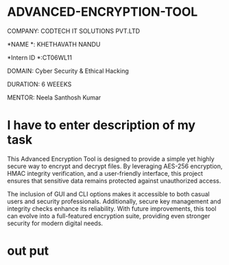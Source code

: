 # ADVANCED-ENCRYPTION-TOOL
COMPANY: CODTECH IT SOLUTIONS PVT.LTD

*NAME *: KHETHAVATH NANDU

*Intern ID *:CT06WL11

DOMAIN: Cyber Security & Ethical Hacking

DURATION: 6 WEEEKS

MENTOR: Neela Santhosh Kumar
# I have to enter description of my task
This Advanced Encryption Tool is designed to provide a simple yet highly secure way to encrypt and decrypt files. By leveraging AES-256 encryption, HMAC integrity verification, and a user-friendly interface, this project ensures that sensitive data remains protected against unauthorized access.

The inclusion of GUI and CLI options makes it accessible to both casual users and security professionals. Additionally, secure key management and integrity checks enhance its reliability. With future improvements, this tool can evolve into a full-featured encryption suite, providing even stronger security for modern digital needs.
# out put
